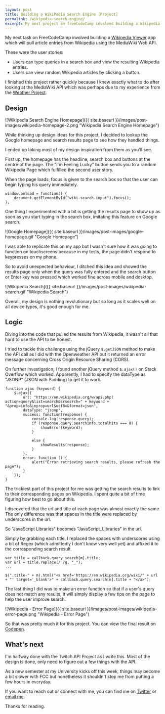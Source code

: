 ```yaml
---
layout: post
title: Building a WikiPedia Search Engine [Project]
permalink: /wikipedia-search-engine/
excerpt: My next project on freeCodeCamp involved building a Wikipedia viewer which will pull results from Wikipedia using an API.
---
```


My next task on FreeCodeCamp involved building a [Wikipedia Viewer](https://www.freecodecamp.com/challenges/build-a-wikipedia-viewer) app which will pull article entries from Wikipedia using the MediaWiki Web API.

These were the user stories:

- Users can type queries in a search box and view the resulting Wikipedia entries.
- Users can view random Wikipedia articles by clicking a button.

I finished this project rather quickly because I knew exactly what to do after looking at the MediaWiki API which was perhaps due to my experience from the [Weather Project](http://www.ayoisaiah.com/weather-app/).

Design
---

![Wikipedia Search Engine Homepage]({{ site.baseurl }}/images/post-images/wikipedia-homepage-2.png  "Wikipedia Search Engine Homepage")

While thinking up design ideas for this project, I decided to lookup the Google homepage and search results page to see how they handled things.

I ended up taking most of my design inspiration from them as you'll see. 

First up, the homepage has the headline, search box and buttons at the centre of the page. The "I'm Feeling Lucky" button sends you to a random Wikipedia Page which fulfilled the second user story.

When the page loads, focus is given to the search box so that the user can begin typing his query immediately.

```
window.onload = function() {
    document.getElementById("wiki-search-input").focus();
};
```

One thing I experimented with a bit is getting the results page to show up as soon as you start typing in the search box, imitating this feature on Google search.

![Google Homepage]({{ site.baseurl }}/images/post-images/google-homepage.gif  "Google Homepage")

I was able to replicate this on my app but I wasn't sure how it was going to function on touchscreens because in my tests, the page didn't respond to keypresses on my phone.

So to avoid unexpected behaviour, I ditched this idea and showed the results page only when the query was fully entered and the search button or Enter key was pressed which worked fine across mobile and desktop.

![Wikipedia Search]({{ site.baseurl }}/images/post-images/wikipedia-search.gif  "Wikipedia Search")

Overall, my design is nothing revolutionary but so long as it scales well on all device types, it's good enough for me.

Logic
---

Diving into the code that pulled the results from Wikipedia, it wasn't all that hard to use the API to be honest.

I tried to tackle this challenge using the jQuery `$.getJSON` method to make the API call as I did with the Openweather API but it returned an error message concerning Cross Origin Resource Sharing (CORS).

On further investigation, I found another jQuery method  `$.ajax()` on Stack Overflow which worked. Apparently, I had to specify the dataType as "JSONP" (JSON with Padding) to get it to work.

```
function ajax (keyword) {
	$.ajax({ 
		url: "https://en.wikipedia.org/w/api.php?action=query&list=search&srsearch=" + keyword + "&prop=info&inprop=url&utf8=&format=json",
		dataType: "jsonp",
		success: function(response) {
			console.log(response.query);
			if (response.query.searchinfo.totalhits === 0) {
				showError(keyword);
			}

			else {
				showResults(response);
			}
		},
		error: function () {
			alert("Error retrieving search results, please refresh the page");
		}
	});
}

```

The trickiest part of this project for me was getting the search results to link to their corresponding pages on Wikipedia. I spent quite a bit of time figuring how best to go about this.

I discovered that the url and title of each page was almost exactly the same. The only difference was that spaces in the title were replaced by underscores in the url.

So "JavaScript Libraries" becomes "JavaScript_Libraries" in the url.

Simply by grabbing each title, I replaced the spaces with underscores using a bit of Regex (which admittedly I don't know very well yet) and affixed it to the corresponding search result.

```
var title = callback.query.search[m].title;
var url = title.replace(/ /g, "_");
...

$(".title-" + m).html("<a href='https://en.wikipedia.org/wiki/" + url + "' target='_blank'>" + callback.query.search[m].title + "</a>");

```
The last thing I did was to make an error function so that if a user's query does not match any results, it will simply display a few tips on the page to help the user improve search.

![Wikipedia - Error Page]({{ site.baseurl }}/images/post-images/wikipedia-error-page.png  "Wikipedia - Error Page")

So that was pretty much it for this project. You can view the final result on [Codepen](http://codepen.io/ayoisaiah/full/Kzvrbp).

What's next
---

I'm halfway done with the Twitch API Project as I write this. Most of the design is done, only need to figure out a few things with the API. 

As a new semester at my University kicks off this week, things may become a bit slower with FCC but nonetheless it shouldn't stop me from putting a few hours in everyday.

If you want to reach out or connect with me, you can find me on [Twitter](https://twitter.com/ayisaiah) or [email me](mailto:ayisaiah@gmail.com).

Thanks for reading.